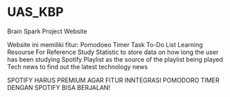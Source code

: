 # UAS_KBP
Brain Spark Project Website

Website ini memiliki fitur:
Pomodoeo Timer
Task To-Do List
Learning Resourse For Reference
Study Statistic to store data on how long the user has been studying
Spotify Playlist as the source of the playlist being played
Tech news to find out the latest technology news

SPOTIFY HARUS PREMIUM AGAR FITUR INNTEGRASI POMODORO TIMER DENGAN SPOTIFY BISA BERJALAN!

